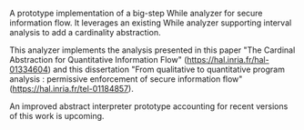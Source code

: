 A prototype implementation of a big-step While analyzer for secure information flow. 
It leverages an existing While analyzer supporting interval analysis to add a cardinality abstraction. 

This analyzer implements the analysis presented in this paper "The Cardinal Abstraction for Quantitative Information Flow" (https://hal.inria.fr/hal-01334604) and this dissertation "From qualitative to quantitative program analysis : permissive enforcement of secure information flow" (https://hal.inria.fr/tel-01184857).

An improved abstract interpreter prototype accounting for recent versions of this work is upcoming. 
